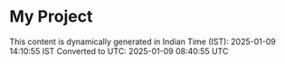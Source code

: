 # My Project

This content is dynamically generated in Indian Time (IST): 2025-01-09 14:10:55 IST
Converted to UTC: 2025-01-09 08:40:55 UTC
